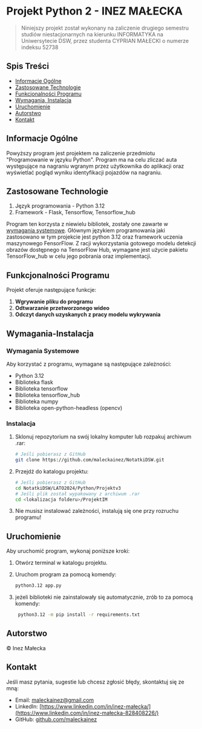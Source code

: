# Projekt Python 2 - INEZ MAŁECKA

> Niniejszy projekt został wykonany na zaliczenie drugiego semestru studiów niestacjonarnych na kierunku INFORMATYKA na Uniwersytecie DSW, przez studenta CYPRIAN MAŁECKI o numerze indeksu 52738

## Spis Treści
* [Informacje Ogólne](#informacje-ogólne)
* [Zastosowane Technologie](#zastosowane-technologie)
* [Funkcjonalności Programu](#funkcjonalności-programu)
* [Wymagania, Instalacja](#wymagania-instalacja)
* [Uruchomienie](#uruchomienie)
* [Autorstwo](#autorstwo)
* [Kontakt](#kontakt)

<a name="informacje-ogólne"></a>
## Informacje Ogólne
Powyższy program jest projektem na zaliczenie przedmiotu "Programowanie w języku Python".
Program ma na celu zliczać auta występujące na nagraniu wgranym przez użytkownika do aplikacji oraz wyświetlać pogląd wyniku identyfikacji pojazdów na nagraniu.

<a name="zastosowane-technologie"></a>
## Zastosowane Technologie

1. Język programowania - Python 3.12
2. Framework - Flask, Tensorflow, Tensorflow_hub

Program ten korzysta z niewielu bibliotek, zostały one zawarte w [wymagania systemowe](#Wymagania-Instalacja). Głównym językiem programowania jaki zastosowano w tym projekcie jest python 3.12 oraz framework uczenia maszynowego FensorFlow.
Z racji wykorzystania gotowego modelu detekcji obrazów dostępnego na TensorFlow Hub, wymagane jest użycie pakietu TensorFlow_hub w celu jego pobrania oraz implementacji.

<a name="funkcjonalności-programu"></a>
## Funkcjonalności Programu

Projekt oferuje następujące funkcje:

1. **Wgrywanie pliku do programu**
2. **Odtwarzanie przetworzonego wideo**
3. **Odczyt danych uzyskanych z pracy modelu wykrywania**
<a name="wymagania-instalacja"></a>
## Wymagania-Instalacja

### Wymagania Systemowe

Aby korzystać z programu, wymagane są następujące zależności:

- Python 3.12
- Biblioteka flask
- Biblioteka tensorflow
- Biblioteka tensorflow_hub
- Biblioteka numpy
- Biblioteka open-python-headless (opencv)


### Instalacja

1. Sklonuj repozytorium na swój lokalny komputer lub rozpakuj archiwum .rar:

    ```bash
    # Jeśli pobierasz z GitHub
    git clone https://github.com/maleckainez/NotatkiDSW.git
    ```

2. Przejdź do katalogu projektu:

    ```bash
    # Jeśli pobierasz z GitHub
    cd NotatkiDSW/LATO2024/Python/Projektv3
    # Jeśli plik został wypakowany z archiwum .rar
    cd <lokalizacja folderu>/ProjektIM
    ```

3. Nie musisz instalować zależności, instalują się one przy rozruchu programu!

<a name="uruchomienie"></a>
## Uruchomienie

Aby uruchomić program, wykonaj poniższe kroki:

1. Otwórz terminal w katalogu projektu.

2. Uruchom program za pomocą komendy:

    ```bash
    python3.12 app.py
    ```

3. jeżeli biblioteki nie zainstalowały się automatycznie, zrób to za pomocą komendy:
   
   ```bash
    python3.12 -m pip install -r requirements.txt
    ```

<a name="autorstwo"></a>
## Autorstwo

&copy; Inez Małecka

<a name="kontakt"></a>
## Kontakt

Jeśli masz pytania, sugestie lub chcesz zgłosić błędy, skontaktuj się ze mną:

- Email: [maleckainez@gmail.com](mailto:maleckainez@gmail.com)
- LinkedIn: [https://www.linkedin.com/in/inez-małecka/](https://www.linkedin.com/in/inez-małecka-828408226/)
- GitHub: [github.com/maleckainez](https://github.com/maleckainez)
